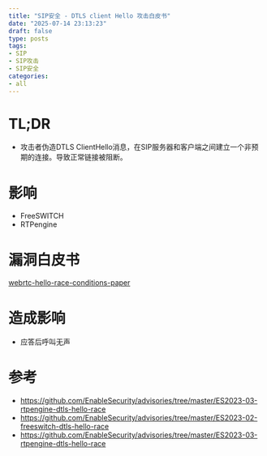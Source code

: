 ```yaml
---
title: "SIP安全 - DTLS client Hello 攻击白皮书"
date: "2025-07-14 23:13:23"
draft: false
type: posts
tags:
- SIP
- SIP攻击
- SIP安全
categories:
- all
---
```


# TL;DR
- 攻击者伪造DTLS ClientHello消息，在SIP服务器和客户端之间建立一个非预期的连接。导致正常链接被阻断。

# 影响
- FreeSWITCH
- RTPengine

# 漏洞白皮书

[webrtc-hello-race-conditions-paper](./webrtc-hello-race-conditions-paper.pdf)

# 造成影响
- 应答后呼叫无声

# 参考
- https://github.com/EnableSecurity/advisories/tree/master/ES2023-03-rtpengine-dtls-hello-race
- https://github.com/EnableSecurity/advisories/tree/master/ES2023-02-freeswitch-dtls-hello-race
- https://github.com/EnableSecurity/advisories/tree/master/ES2023-03-rtpengine-dtls-hello-race